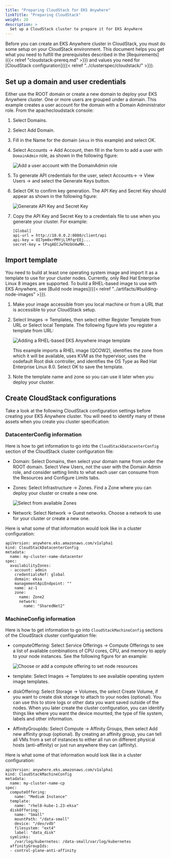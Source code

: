 ```yaml
---
title: "Preparing CloudStack for EKS Anywhere"
linkTitle: "Preparing CloudStack"
weight: 20
description: >
  Set up a CloudStack cluster to prepare it for EKS Anywhere
---
```

Before you can create an EKS Anywhere cluster in CloudStack, you must do some setup on your CloudStack environment.
This document helps you get what you need to fulfill the prerequisites described in the [Requirements]({{< relref "cloudstack-prereq.md" >}}) and values you need for [CloudStack configuration]({{< relref "../clusterspec/cloudstack/" >}}).

## Set up a domain and user credentials
Either use the ROOT domain or create a new domain to deploy your EKS Anywhere cluster.
One or more users are grouped under a domain.
This example creates a user account for the domain with a Domain Administrator role.
From the apachecloudstack console:

1. Select Domains.
1. Select Add Domain.
1. Fill in the Name for the domain (`eksa` in this example) and select OK.
1. Select Accounts -> Add Account, then fill in the form to add a user with `DomainAdmin` role, as shown in the following figure:

   ![Add a user account with the DomainAdmin role](/images/csaddaccount.png)

1. To generate API credentials for the user, select Accounts-> <username> -> View Users -> <username> and select the Generate Keys button.
1. Select OK to confirm key generation. The API Key and Secret Key should appear as shown in the following figure:

   ![Generate API Key and Secret Key](/images/csgenkeys.png)

1. Copy the API Key and Secret Key to a credentials file to use when you generate your cluster. For example:
   ```
   [Global]
   api-url = http://10.0.0.2:8080/client/api
   api-key = OI7pm0xrPMYjLlMfqrEEj...
   secret-key = tPsgAECJwTHzbU4wMH...
   ```
## Import template
You need to build at least one operating system image and import it as a template to use for your cluster nodes.
Currently, only Red Hat Enterprise Linux 8 images are supported.
To build a RHEL-based image to use with EKS Anywhere, see [Build node images]({{< relref "../artifacts/#building-node-images" >}}).

1. Make your image accessible from you local machine or from a URL that is accessible to your CloudStack setup.

2. Select Images -> Templates, then select either Register Template from URL or Select local Template. The following figure lets you register a template from URL:

   ![Adding a RHEL-based EKS Anywhere image template](/images/cstemplateRHEL.png)

   This example imports a RHEL image (QCOW2), identifies the zone from which it will be available, uses KVM as the hypervisor, uses the osdefault Root disk controller, and identifies the OS Type as Red Hat Enterprise Linux 8.0. Select OK to save the template.

3. Note the template name and zone so you can use it later when you deploy your cluster.

## Create CloudStack configurations

Take a look at the following CloudStack configuration settings before creating your EKS Anywhere cluster.
You will need to identify many of these assets when you create you cluster specification:

### DatacenterConfig information

Here is how to get information to go into the `CloudStackDatacenterConfig` section of the CloudStack cluster configuration file:

* Domain: Select Domains, then select your domain name from under the ROOT domain. Select View Users, not the user with the Domain Admin role, and consider setting limits to what each user can consume from the Resources and Configure Limits tabs.

* Zones: Select Infrastructure -> Zones. Find a Zone where you can deploy your cluster or create a new one. 

   ![Select from available Zones](/images/cszones.png)

* Network: Select Network -> Guest networks. Choose a network to use for your cluster or create a new one.

Here is what some of that information would look like in a cluster configuration:

```
apiVersion: anywhere.eks.amazonaws.com/v1alpha1
kind: CloudStackDatacenterConfig
metadata:
  name: my-cluster-name-datacenter
spec:
  availabilityZones:
  - account: admin
    credentialsRef: global
    domain: eksa
    managementApiEndpoint: ""
    name: az-1
    zone:
      name: Zone2
      network:
        name: "SharedNet2"
```

### MachineConfig information

Here is how to get information to go into `CloudStackMachineConfig` sections of the CloudStack cluster configuration file:

* computeOffering: Select Service Offerings -> Compute Offerings to see a list of available combinations of CPU cores, CPU, and memory to apply to your node instances. See the following figure for an example:

   ![Choose or add a compute offering to set node resources](/images/cszones.png)

* template: Select Images -> Templates to see available operating system image templates.

* diskOffering: Select Storage -> Volumes, the select Create Volume, if you want to create disk storage to attach to your nodes (optional). You can use this to store logs or other data you want saved outside of the nodes. When you later create the cluster configuration, you can identify things like where you want the device mounted, the type of file system, labels and other information.

* AffinityGroupIds: Select Compute -> Affinity Groups, then select Add new affinity group (optional). By creating an affinity group, you can tell all VMs from a set of instances to either all run on different physical hosts (anti-affinity) or just run anywhere they can (affinity).

Here is what some of that information would look like in a cluster configuration:

```
apiVersion: anywhere.eks.amazonaws.com/v1alpha1
kind: CloudStackMachineConfig
metadata:
  name: my-cluster-name-cp
spec:
  computeOffering:
    name: "Medium Instance"
  template:
    name: "rhel8-kube-1.23-eksa"
  diskOffering:
    name: "Small"
    mountPath: "/data-small"
    device: "/dev/vdb"
    filesystem: "ext4"
    label: "data_disk"
  symlinks:
    /var/log/kubernetes: /data-small/var/log/kubernetes
  affinityGroupIds:
  - control-plane-anti-affinity
```
